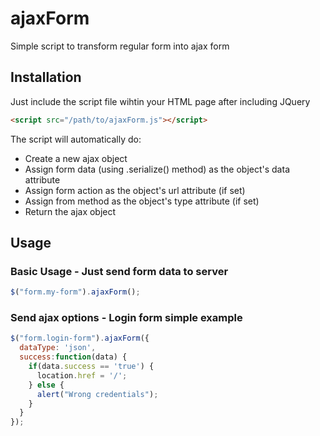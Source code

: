 # ajaxForm
Simple script to transform regular form into ajax form
## Installation
Just include the script file wihtin your HTML page after including JQuery
```html
<script src="/path/to/ajaxForm.js"></script>
```

The script will automatically do:
- Create a new ajax object
- Assign form data (using .serialize() method) as the object's data attribute
- Assign form action as the object's url attribute (if set)
- Assign from method as the object's type attribute (if set)
- Return the ajax object

## Usage
### Basic Usage - Just send form data to server
```javascript
$("form.my-form").ajaxForm();
```

### Send ajax options - Login form simple example
```javascript
$("form.login-form").ajaxForm({
  dataType: 'json',
  success:function(data) {
    if(data.success == 'true') {
      location.href = '/';
    } else {
      alert("Wrong credentials");
    }
  }
});
```
